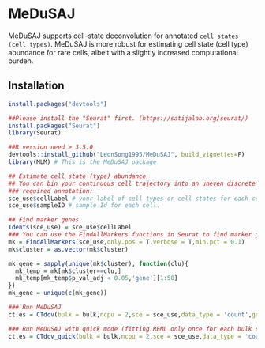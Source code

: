 # MeDuSAJ
MeDuSAJ supports cell-state deconvolution for annotated `cell states (cell types)`. MeDuSAJ is more robust for estimating cell state (cell type) abundance for rare cells, albeit with a slightly increased computational burden. 


## Installation
```R
install.packages("devtools")

##Please install the "Seurat" first. (https://satijalab.org/seurat/)
install.packages("Seurat")
library(Seurat)

##R version need > 3.5.0
devtools::install_github("LeonSong1995/MeDuSAJ", build_vignettes=F)
library(MLM) # This is the MeDuSAJ package

## Estimate cell state (type) abundance
## You can bin your continuous cell trajectory into an uneven discrete cell state. 
### required annotation:
sce_use$cellLabel # your label of cell types or cell states for each cell.
sce_use$sampleID # sample Id for each cell.

## Find marker genes
Idents(sce_use) = sce_use$cellLabel
### You can use the FindAllMarkers functions in Seurat to find marker genes for each cell state (cell type). 
mk = FindAllMarkers(sce_use,only.pos = T,verbose = T,min.pct = 0.1) 
mk$cluster = as.vector(mk$cluster)

mk_gene = sapply(unique(mk$cluster), function(clu){
  mk_temp = mk[mk$cluster==clu,]
  mk_temp[mk_temp$p_val_adj < 0.05,'gene'][1:50]  
})
mk_gene = unique(c(mk_gene))

### Run MeDuSAJ
ct.es = CTdcv(bulk = bulk,ncpu = 2,sce = sce_use,data_type = 'count',gene = mk_gene)

### Run MeDuSAJ with quick mode (fitting REML only once for each bulk sample).
ct.es = CTdcv_quick(bulk = bulk,ncpu = 2,sce = sce_use,data_type = 'count',gene = mk_gene)
```
